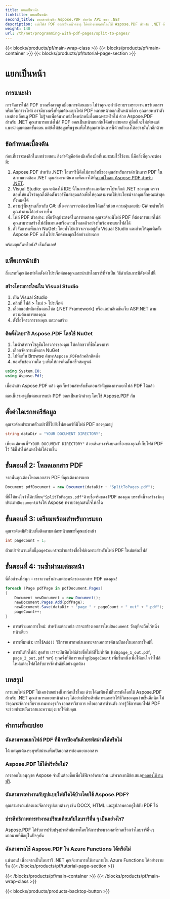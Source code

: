 ```yaml
---
title: แยกเป็นหน้า
linktitle: แยกเป็นหน้า
second_title: เอกสารอ้างอิง Aspose.PDF สำหรับ API ของ .NET
description: แบ่งไฟล์ PDF ออกเป็นหน้าต่างๆ ได้อย่างง่ายดายโดยใช้ Aspose.PDF สำหรับ .NET ด้วยบทช่วยสอนที่ครอบคลุมนี้ พร้อมคำแนะนำทีละขั้นตอน
weight: 140
url: /th/net/programming-with-pdf-pages/split-to-pages/
---
```


{{< blocks/products/pf/main-wrap-class >}}
{{< blocks/products/pf/main-container >}}
{{< blocks/products/pf/tutorial-page-section >}}

# แยกเป็นหน้า

## การแนะนำ

การจัดการไฟล์ PDF บางครั้งอาจดูเหมือนการต้อนแมว ไม่ว่าคุณจะกำลังรวบรวมรายงาน แชร์เอกสาร หรือเก็บถาวรไฟล์ อาจมีบางครั้งที่คุณต้องแบ่งไฟล์ PDF หลายหน้าออกเป็นหน้าเดี่ยว คุณเคยพบว่าตัวเองต้องเลื่อนดู PDF ไม่รู้จบเพื่อค้นหาหน้าใดหน้าหนึ่งโดยเฉพาะหรือไม่ ด้วย Aspose.PDF สำหรับ .NET คุณสามารถแบ่งไฟล์ PDF ออกเป็นหน้าแยกกันได้อย่างง่ายดาย คู่มือนี้จะไม่เพียงแต่แนะนำคุณตลอดขั้นตอน แต่ยังให้ข้อมูลพื้นฐานเพื่อให้คุณดำเนินการนี้ด้วยตัวเองได้อย่างมั่นใจอีกด้วย

## ข้อกำหนดเบื้องต้น

ก่อนที่เราจะลงลึกในบทช่วยสอน สิ่งสำคัญคือต้องมีเครื่องมือที่เหมาะสมไว้ใช้งาน นี่คือสิ่งที่คุณจะต้องมี:

1. Aspose.PDF สำหรับ .NET: ไลบรารีนี้คือไม้กายสิทธิ์ของคุณสำหรับการดำเนินการ PDF ในสภาพแวดล้อม .NET คุณสามารถค้นหาแพ็คเกจได้ที่[ดาวน์โหลด Aspose.PDF สำหรับ .NET](https://releases.aspose.com/pdf/net/).
2. Visual Studio: คุณจะต้องใช้ IDE นี้ในการสร้างและจัดการโปรเจ็กต์ .NET ของคุณ ตรวจสอบให้แน่ใจว่าคุณได้ติดตั้งเวอร์ชันล่าสุดแล้วเพื่อให้คุณสามารถใช้ประโยชน์จากคุณลักษณะล่าสุดทั้งหมดได้
3. ความรู้พื้นฐานเกี่ยวกับ C#: เนื่องจากเราจะต้องเขียนโค้ดเล็กน้อย ความคุ้นเคยกับ C# จะช่วยให้คุณทำตามได้อย่างราบรื่น
4. ไฟล์ PDF ตัวอย่าง: เพื่อวัตถุประสงค์ในการทดสอบ คุณจะต้องมีไฟล์ PDF ที่ต้องการแยกไฟล์ คุณสามารถสร้างไฟล์ขึ้นมาเองหรือดาวน์โหลดตัวอย่างที่พร้อมจะแยกไฟล์ได้
5. ตัวจัดการแพ็กเกจ NuGet: โดยทั่วไปแล้วจะรวมอยู่กับ Visual Studio และช่วยให้คุณติดตั้ง Aspose.PDF ลงในโปรเจ็กต์ของคุณได้อย่างง่ายดาย

พร้อมลุยกันหรือยัง? เริ่มกันเลย!

## แพ็คเกจนำเข้า

สิ่งแรกที่คุณต้องทำคือตั้งค่าโปรเจ็กต์ของคุณและนำเข้าไลบรารีที่จำเป็น วิธีดำเนินการมีดังต่อไปนี้

### สร้างโครงการใหม่ใน Visual Studio

1. เปิด Visual Studio
2. คลิกที่ ไฟล์ > ใหม่ > โปรเจ็กต์
3. เลือกแอปพลิเคชันคอนโซล (.NET Framework) หรือแอปพลิเคชันเว็บ ASP.NET ตามความต้องการของคุณ
4. ตั้งชื่อโครงการของคุณ และกดสร้าง

### ติดตั้งไลบรารี Aspose.PDF โดยใช้ NuGet

1. ในตัวสำรวจโซลูชันโครงการของคุณ ให้คลิกขวาที่ชื่อโครงการ
2. เลือกจัดการแพ็คเกจ NuGet
3.  ไปที่แท็บ Browse ค้นหา`Aspose.PDF`แล้วคลิกติดตั้ง
4. ยอมรับข้อความใด ๆ เพื่อให้การติดตั้งเสร็จสมบูรณ์

```csharp
using System.IO;
using Aspose.Pdf;
```

เมื่อนำเข้า Aspose.PDF แล้ว คุณก็พร้อมสำหรับขั้นตอนสำคัญของการแยกไฟล์ PDF ได้แล้ว

ตอนนี้เรามาดูขั้นตอนการแบ่ง PDF ออกเป็นหน้าต่างๆ โดยใช้ Aspose.PDF กัน

## ตั้งค่าไดเรกทอรีข้อมูล

คุณจะต้องประกาศตัวแปรที่ชี้ไปยังโฟลเดอร์ที่มีไฟล์ PDF ของคุณอยู่

```csharp
string dataDir = "YOUR DOCUMENT DIRECTORY";
```

 เพียงแค่แทนที่`"YOUR DOCUMENT DIRECTORY"` ด้วยเส้นทางจริงบนเครื่องของคุณที่เก็บไฟล์ PDF ไว้ วิธีนี้ทำให้ค้นหาไฟล์ได้ง่ายขึ้น

## ขั้นตอนที่ 2: โหลดเอกสาร PDF

จากนั้นคุณต้องโหลดเอกสาร PDF ที่คุณต้องการแยก

```csharp
Document pdfDocument = new Document(dataDir + "SplitToPages.pdf");
```

 ที่นี่ให้แน่ใจว่าได้เปลี่ยน`"SplitToPages.pdf"`ด้วยชื่อจริงของ PDF ของคุณ บรรทัดนี้จะสร้างวัตถุประเภท`Document`แจ้งให้ Aspose ทราบว่าคุณสนใจไฟล์ใด

## ขั้นตอนที่ 3: เตรียมพร้อมสำหรับการแยก

คุณจะต้องมีตัวนับเพื่อติดตามแต่ละหน้าขณะที่คุณแบ่งหน้า 

```csharp
int pageCount = 1;
```

 ตัวแปรจำนวนเต็มนี้`pageCount`จะช่วยสร้างชื่อไฟล์เฉพาะสำหรับไฟล์ PDF ใหม่แต่ละไฟล์

## ขั้นตอนที่ 4: วนซ้ำผ่านแต่ละหน้า

นี่คือส่วนที่สนุก – เราจะวนซ้ำผ่านแต่ละหน้าของเอกสาร PDF ของคุณ!

```csharp
foreach (Page pdfPage in pdfDocument.Pages)
{
    Document newDocument = new Document();
    newDocument.Pages.Add(pdfPage);
    newDocument.Save(dataDir + "page_" + pageCount + "_out" + ".pdf");
    pageCount++;
}
```

-  การสร้างเอกสารใหม่: สำหรับแต่ละหน้า เราจะสร้างเอกสารใหม่`Document` วัตถุที่จะถือไว้หนึ่งหน้าเดียว
  
-  การเพิ่มหน้า: เราใช้`Add()` วิธีการแทรกหน้าเฉพาะจากเอกสารต้นฉบับลงในเอกสารใหม่นี้

-  การบันทึกไฟล์: สุดท้าย เราจะบันทึกไฟล์ด้วยชื่อไฟล์ที่ไม่ซ้ำกัน (เช่น`page_1_out.pdf`, `page_2_out.pdf` ฯลฯ) ทุกครั้งที่มีการวนซ้ำลูป`pageCount` เพิ่มขึ้นหนึ่งเพื่อให้แน่ใจว่าไฟล์ใหม่แต่ละไฟล์ได้รับการจัดทำดัชนีอย่างถูกต้อง 

## บทสรุป

การแยกไฟล์ PDF ไม่เคยง่ายอย่างนี้มาก่อนใช่ไหม ด้วยโค้ดเพียงไม่กี่บรรทัดโดยใช้ Aspose.PDF สำหรับ .NET คุณสามารถแยกหน้าต่างๆ ได้อย่างมีประสิทธิภาพและทำให้ชีวิตของคุณง่ายขึ้นอีกนิด ไม่ว่าคุณจะจัดการกับรายงานทางธุรกิจ เอกสารวิชาการ หรือเอกสารส่วนตัว การรู้วิธีการแยกไฟล์ PDF จะช่วยประหยัดเวลาและความยุ่งยากให้กับคุณ

## คำถามที่พบบ่อย

### ฉันสามารถแยกไฟล์ PDF ที่มีการป้องกันด้วยรหัสผ่านได้หรือไม่
ได้ แต่คุณต้องระบุรหัสผ่านเพื่อเปิดเอกสารก่อนแยกเอกสาร

### Aspose.PDF ใช้ได้ฟรีหรือไม่?
 การออกใบอนุญาต Aspose จำเป็นต้องซื้อเพื่อใช้ฟีเจอร์ครบถ้วน แต่พวกเขามีข้อเสนอ[ทดลองใช้งานฟรี](https://releases.aspose.com/).

### ฉันสามารถทำงานกับรูปแบบไฟล์ใดได้บ้างโดยใช้ Aspose.PDF?
คุณสามารถแปลงและจัดการรูปแบบต่างๆ เช่น DOCX, HTML และรูปภาพควบคู่ไปกับ PDF ได้

### ประสิทธิภาพการทำงานเปรียบเทียบกับไลบรารีอื่น ๆ เป็นอย่างไร?
Aspose.PDF ได้รับการปรับปรุงประสิทธิภาพโดยให้การประมวลผลที่รวดเร็วกว่าไลบรารีอื่นๆ มากมายที่มีอยู่ในปัจจุบัน

### ฉันสามารถใช้ Aspose.PDF ใน Azure Functions ได้หรือไม่
แน่นอน! เนื่องจากเป็นไลบรารี .NET คุณจึงสามารถใช้งานภายใน Azure Functions ได้อย่างราบรื่น
{{< /blocks/products/pf/tutorial-page-section >}}

{{< /blocks/products/pf/main-container >}}
{{< /blocks/products/pf/main-wrap-class >}}

{{< blocks/products/products-backtop-button >}}
